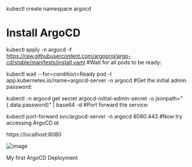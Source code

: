 kubectl create namespace argocd

# Install ArgoCD
kubectl apply -n argocd -f https://raw.githubusercontent.com/argoproj/argo-cd/stable/manifests/install.yaml
#Wait for all pods to be ready:

kubectl wait --for=condition=Ready pod -l app.kubernetes.io/name=argocd-server -n argocd
#Get the initial admin password:

kubectl -n argocd get secret argocd-initial-admin-secret -o jsonpath="{.data.password}" | base64 -d
#Port forward the service:

kubectl port-forward svc/argocd-server -n argocd 8080:443
#Now try accessing ArgoCD at 

https://localhost:8080


![image](https://github.com/user-attachments/assets/e33e3f94-9d9b-43fb-ab54-026667ff7f07)

My first ArgoCD Deployment
